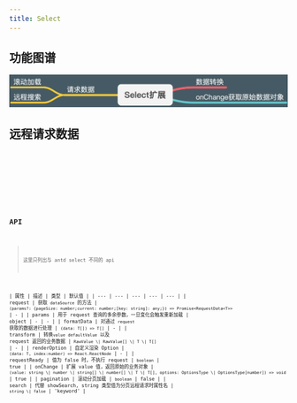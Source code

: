 ```yaml
---
title: Select
---
```


## 功能图谱

<img src='./demos/images/features.png' />

## 远程请求数据

<code src="./demos/request.tsx" title='请求后台' desc="不分页"/>

<code src="./demos/request-pagination.tsx" title='请求后台' desc="分页，分页模式下 labelInValue 强制为 true，防止设置默认值显示错误"/>

<code src="./demos/request-multiple.tsx" title='多选模式' desc="不分页"/>

## API

> 这里只列出与 antd select 不同的 api

| 属性 | 描述 | 类型 | 默认值 |
| --- | --- | --- | --- | --- |
| request | 获取 `dataSource` 的方法 | `(params?: {pageSize: number;current: number;[key: string]: any;}) => Promise<RequestData<T>>` | - |
| params | 用于 request 查询的多余参数，一旦变化会触发重新加载 | object | - | - |
| formatData | 对通过 `request` 获取的数据进行处理 | `(data: T[]) => T[]` | - |
| transform | 转换`value` `defaultValue` 以及 request 返回的业务数据 | `RawValue \| RawValue[] \| T \| T[]` | - |
| renderOption | 自定义渲染 Option | `(data: T, index:number) => React.ReactNode` | - |
| requestReady | 值为 false 时，不执行 request | `boolean` | true |
| onChange | 扩展 value 值，返回原始的业务对象 | `(value: string \| number \| string[] \| number[] \| T \| T[], options: OptionsType \| OptionsType[number]) => void` | true |
| pagination | 滚动分页加载 | `boolean` | false |
| search | 代替 showSearch, string 类型值为分页远程请求时属性名 | `string \| false` | 'keyword' |
